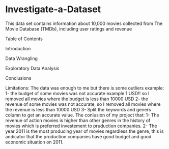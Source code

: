# Investigate-a-Dataset
This data set contains information about 10,000 movies collected from The Movie Database (TMDb), including user ratings and revenue

Table of Contents 

Introduction 

Data Wrangling 

Exploratory Data Analysis

Conclusions

Limitations: The data was enough to me but there is some outliers example: 1- the budget of some movies was not accurate example 1 USD!! so I removed all movies where the budget is less than 10000 USD 2- the revenue of some movies was not accurate, so I removed all movies where the revenue is less than 10000 USD 3- Split the keywords and geners column to get an accurate value. The conlusion of my project that: 1- The revenue of action movies is higher than other genres in the history of movies which is preferred investement to pruduction companies. 2- The year 2011 is the most producing year of movies regardless the genre, this is andicator that the production companies have good budget and good economic situation on 2011.
